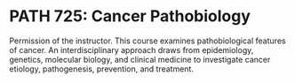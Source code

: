 # PATH 725: Cancer Pathobiology

Permission of the instructor. This course examines pathobiological features of cancer. An interdisciplinary approach draws from epidemiology, genetics, molecular biology, and clinical medicine to investigate cancer etiology, pathogenesis, prevention, and treatment.